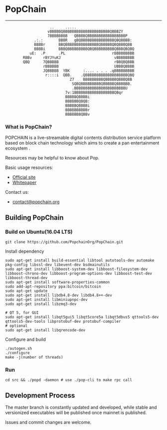 # PopChain
---------------
                        ..     .....                                       
                       vBBBBBQBBBBBBBBBBBBBBBBBBBBBQBBBZY                  
                       7BBBBBBBB   QBBBBQBBBBBBBBBBBBBBBBBP                
                 .:.:       BBBR   gBQBBBBBBBBBBBBBBBQBQBBBB:              
                 BBBBr      BBQBBBBBBBBBBBBBBBQBBBBBQBQBBBQBB              
                 BBBBi      BBBQBBBBBBBBBQBQBBBBBBBBBQBBBQBQBQ             
               uE:  .P      .PL                     rBBBBBBBBB             
            RBBv     rBYJYuKJ                        vBBBBBBBB             
            QBQ      7QBBBBB                         rBBQBQBBB             
                     rBBBBBB                         UBBBQBBBB             
                     JQBBBBB  YBK      :.... . . . .qBBBBBBBBB             
                      r::::i  QBB.    .QBBBBBBBBBBBBBBBBBBBQBQ             
                                 Z7    BBBBBBBBBQBBBBBQBBBQBB              
                                  SQBQBBBBBBBBBQBBBBBQBBBBBB.              
                                  .BBBBBBBBBBBBBBBBBBBBBBBU                
                               7v:1BBBBBBBBBBBBBBBBBBQBqr                  
                               BBBBBQBBBBi                                 
                               BBBBBBQBQB:                                 
                               BBBBBQBBBBi                                 
                               BBBBBBBBBBr                                 
                               BBBBBBBQBBv                                 

### What is PopChain?
POPCHAIN is a live-streamable digital contents distribution service platform based on block chain technology which aims to create a pan entertainment ecosystem .

Resources may be helpful to know about Pop.

Basic usage resources:

* [Official site](http://www.popchain.org/)
* [Whitepaper](http://www.popchain.org/file/whitepaper_en.pdf)

Contact us:

* contact@popchain.org


Building PopChain
-------------------

### Build on Ubuntu(16.04 LTS)

    git clone https://github.com/PopchainOrg/PopChain.git

Install dependency

    sudo apt-get install build-essential libtool autotools-dev automake pkg-config libssl-dev libevent-dev bsdmainutils
    sudo apt-get install libboost-system-dev libboost-filesystem-dev libboost-chrono-dev libboost-program-options-dev libboost-test-dev libboost-thread-dev
    sudo apt-get install software-properties-common
    sudo add-apt-repository ppa:bitcoin/bitcoin
    sudo apt-get update
    sudo apt-get install libdb4.8-dev libdb4.8++-dev
    sudo apt-get install libminiupnpc-dev
    sudo apt-get install libzmq3-dev

    # QT 5, for GUI
    sudo apt-get install libqt5gui5 libqt5core5a libqt5dbus5 qttools5-dev qttools5-dev-tools libprotobuf-dev protobuf-compiler    
    # optional
    sudo apt-get install libqrencode-dev

Configure and build

    ./autogen.sh
    ./configure
    make -j(number of threads)

### Run

    cd src && ./popd -daemon # use ./pop-cli to make rpc call

Development Process
-------------------

The master branch is constantly updated and developed, while stable
and versionized executables will be published once mainnet is published.

Issues and commit changes are welcome.

